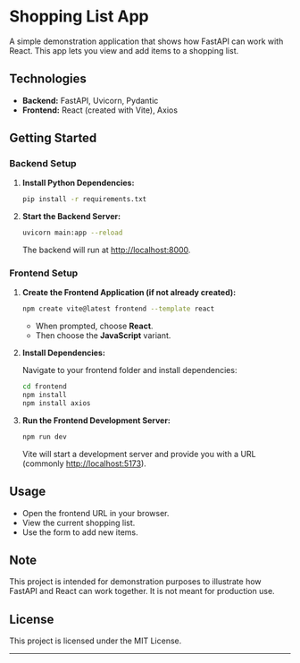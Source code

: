 # Shopping List App

A simple demonstration application that shows how FastAPI can work with React. This app lets you view and add items to a shopping list.

## Technologies

- **Backend:** FastAPI, Uvicorn, Pydantic
- **Frontend:** React (created with Vite), Axios

## Getting Started

### Backend Setup

1. **Install Python Dependencies:**

   ```bash
   pip install -r requirements.txt
   ```

2. **Start the Backend Server:**

   ```bash
   uvicorn main:app --reload
   ```

   The backend will run at [http://localhost:8000](http://localhost:8000).

### Frontend Setup

1. **Create the Frontend Application (if not already created):**

   ```bash
   npm create vite@latest frontend --template react
   ```

   - When prompted, choose **React**.
   - Then choose the **JavaScript** variant.

2. **Install Dependencies:**

   Navigate to your frontend folder and install dependencies:

   ```bash
   cd frontend
   npm install
   npm install axios
   ```

3. **Run the Frontend Development Server:**

   ```bash
   npm run dev
   ```

   Vite will start a development server and provide you with a URL (commonly [http://localhost:5173](http://localhost:5173)).

## Usage

- Open the frontend URL in your browser.
- View the current shopping list.
- Use the form to add new items.

## Note

This project is intended for demonstration purposes to illustrate how FastAPI and React can work together. It is not meant for production use.

## License

This project is licensed under the MIT License.

---

